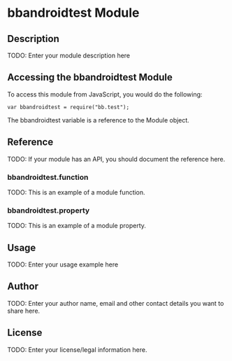 # bbandroidtest Module

## Description

TODO: Enter your module description here

## Accessing the bbandroidtest Module

To access this module from JavaScript, you would do the following:

    var bbandroidtest = require("bb.test");

The bbandroidtest variable is a reference to the Module object.

## Reference

TODO: If your module has an API, you should document
the reference here.

### bbandroidtest.function

TODO: This is an example of a module function.

### bbandroidtest.property

TODO: This is an example of a module property.

## Usage

TODO: Enter your usage example here

## Author

TODO: Enter your author name, email and other contact
details you want to share here.

## License

TODO: Enter your license/legal information here.
